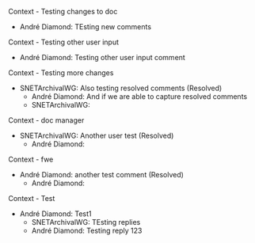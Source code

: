 Context - Testing changes to doc
* André Diamond: TEsting new comments

Context - Testing other user input
* André Diamond: Testing other user input comment

Context - Testing more changes
* SNETArchivalWG: Also testing resolved comments (Resolved)
  - André Diamond: And if we are able to capture resolved comments
  - SNETArchivalWG: 

Context - doc manager
* SNETArchivalWG: Another user test (Resolved)
  - André Diamond: 

Context - fwe
* André Diamond: another test comment (Resolved)
  - André Diamond: 

Context - Test
* André Diamond: Test1
  - SNETArchivalWG: TEsting replies
  - André Diamond: Testing reply 123


